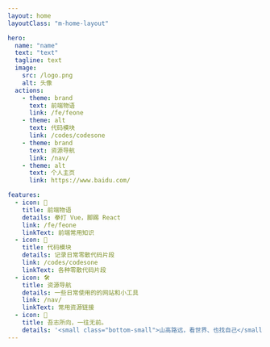 ```yaml
---
layout: home
layoutClass: "m-home-layout"

hero:
  name: "name"
  text: "text"
  tagline: text
  image:
    src: /logo.png
    alt: 头像
  actions:
    - theme: brand
      text: 前端物语
      link: /fe/feone
    - theme: alt
      text: 代码模块
      link: /codes/codesone
    - theme: brand
      text: 资源导航
      link: /nav/
    - theme: alt
      text: 个人主页
      link: https://www.baidu.com/

features:
  - icon: 📘
    title: 前端物语
    details: 拳打 Vue，脚踢 React
    link: /fe/feone
    linkText: 前端常用知识
  - icon: 📝
    title: 代码模块
    details: 记录日常零散代码片段
    link: /codes/codesone
    linkText: 各种零散代码片段
  - icon: 🛠
    title: 资源导航
    details: 一些日常使用的的网站和小工具
    link: /nav/
    linkText: 常用资源链接
  - icon: 🌈
    title: 吾志所向，一往无前。
    details: '<small class="bottom-small">山高路远，看世界、也找自己</small>'
---
```


<style>
/*爱的魔力转圈圈*/
.m-home-layout .image-src:hover {
  transform: translate(-50%, -50%) rotate(666turn);
  transition: transform 59s 1s cubic-bezier(0.3, 0, 0.8, 1);
}

.m-home-layout .details small {
  opacity: 0.8;
}

.m-home-layout .bottom-small {
  display: block;
  margin-top: 2em;
  text-align: right;
}
</style>
